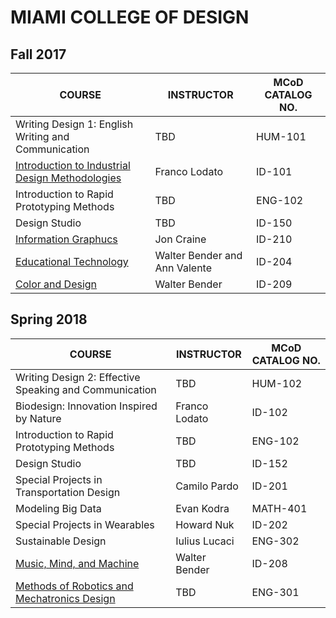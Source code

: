 MIAMI COLLEGE OF DESIGN
=======================

Fall 2017
---------


| COURSE | INSTRUCTOR | MCoD CATALOG NO. |
| ------ | ---------- | ---------------- |
| Writing Design 1: English Writing and Communication | TBD | HUM-101 |
| [Introduction to Industrial Design Methodologies](https://github.com/walterbender/Syllabi/blob/master/iam.md) | Franco Lodato | ID-101 |
| Introduction to Rapid Prototyping Methods | TBD | ENG-102 |
| Design Studio | TBD | ID-150 |
| [Information Graphucs](https://github.com/walterbender/Syllabi/blob/master/graphics.md) | Jon Craine | ID-210 |
| [Educational Technology](https://github.com/walterbender/Syllabi/blob/master/edtech.md) | Walter Bender and Ann Valente | ID-204 |
| [Color and Design](https://github.com/walterbender/Syllabi/blob/master/color.md) | Walter Bender | ID-209 |

Spring 2018
-----------

| COURSE | INSTRUCTOR | MCoD CATALOG NO. |
| ------ | ---------- | ---------------- |
| Writing Design 2: Effective Speaking and Communication | TBD | HUM-102 |
| Biodesign: Innovation Inspired by Nature | Franco Lodato | ID-102 |
| Introduction to Rapid Prototyping Methods | TBD | ENG-102 |
| Design Studio | TBD | ID-152 |
| Special Projects in Transportation Design | Camilo Pardo | ID-201 |
| Modeling Big Data | Evan Kodra | MATH-401 |
| Special Projects in Wearables | Howard Nuk | ID-202 |
| Sustainable Design | Iulius Lucaci | ENG-302 |
| [Music, Mind, and Machine](https://github.com/walterbender/Syllabi/blob/master/music.md) | Walter Bender | ID-208 |
| [Methods of Robotics and Mechatronics Design](https://github.com/walterbender/Syllabi/blob/master/robotics.md) | TBD | ENG-301 |
